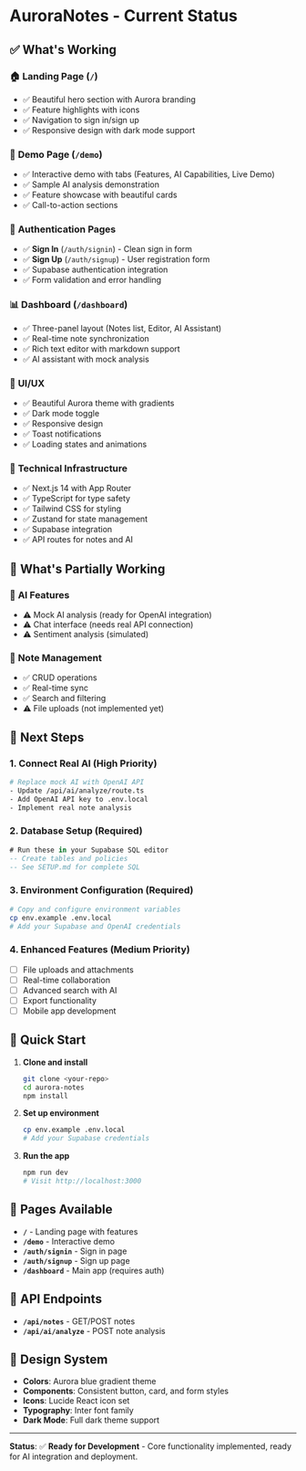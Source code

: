# AuroraNotes - Current Status

## ✅ What's Working

### 🏠 **Landing Page** (`/`)
- ✅ Beautiful hero section with Aurora branding
- ✅ Feature highlights with icons
- ✅ Navigation to sign in/sign up
- ✅ Responsive design with dark mode support

### 🎯 **Demo Page** (`/demo`)
- ✅ Interactive demo with tabs (Features, AI Capabilities, Live Demo)
- ✅ Sample AI analysis demonstration
- ✅ Feature showcase with beautiful cards
- ✅ Call-to-action sections

### 🔐 **Authentication Pages**
- ✅ **Sign In** (`/auth/signin`) - Clean sign in form
- ✅ **Sign Up** (`/auth/signup`) - User registration form
- ✅ Supabase authentication integration
- ✅ Form validation and error handling

### 📊 **Dashboard** (`/dashboard`)
- ✅ Three-panel layout (Notes list, Editor, AI Assistant)
- ✅ Real-time note synchronization
- ✅ Rich text editor with markdown support
- ✅ AI assistant with mock analysis

### 🎨 **UI/UX**
- ✅ Beautiful Aurora theme with gradients
- ✅ Dark mode toggle
- ✅ Responsive design
- ✅ Toast notifications
- ✅ Loading states and animations

### 🔧 **Technical Infrastructure**
- ✅ Next.js 14 with App Router
- ✅ TypeScript for type safety
- ✅ Tailwind CSS for styling
- ✅ Zustand for state management
- ✅ Supabase integration
- ✅ API routes for notes and AI

## 🚧 What's Partially Working

### 🤖 **AI Features**
- ⚠️ Mock AI analysis (ready for OpenAI integration)
- ⚠️ Chat interface (needs real API connection)
- ⚠️ Sentiment analysis (simulated)

### 📝 **Note Management**
- ✅ CRUD operations
- ✅ Real-time sync
- ✅ Search and filtering
- ⚠️ File uploads (not implemented yet)

## 🎯 Next Steps

### 1. **Connect Real AI** (High Priority)
```bash
# Replace mock AI with OpenAI API
- Update /api/ai/analyze/route.ts
- Add OpenAI API key to .env.local
- Implement real note analysis
```

### 2. **Database Setup** (Required)
```sql
# Run these in your Supabase SQL editor
-- Create tables and policies
-- See SETUP.md for complete SQL
```

### 3. **Environment Configuration** (Required)
```bash
# Copy and configure environment variables
cp env.example .env.local
# Add your Supabase and OpenAI credentials
```

### 4. **Enhanced Features** (Medium Priority)
- [ ] File uploads and attachments
- [ ] Real-time collaboration
- [ ] Advanced search with AI
- [ ] Export functionality
- [ ] Mobile app development

## 🚀 Quick Start

1. **Clone and install**
   ```bash
   git clone <your-repo>
   cd aurora-notes
   npm install
   ```

2. **Set up environment**
   ```bash
   cp env.example .env.local
   # Add your Supabase credentials
   ```

3. **Run the app**
   ```bash
   npm run dev
   # Visit http://localhost:3000
   ```

## 📱 Pages Available

- **`/`** - Landing page with features
- **`/demo`** - Interactive demo
- **`/auth/signin`** - Sign in page
- **`/auth/signup`** - Sign up page
- **`/dashboard`** - Main app (requires auth)

## 🔗 API Endpoints

- **`/api/notes`** - GET/POST notes
- **`/api/ai/analyze`** - POST note analysis

## 🎨 Design System

- **Colors**: Aurora blue gradient theme
- **Components**: Consistent button, card, and form styles
- **Icons**: Lucide React icon set
- **Typography**: Inter font family
- **Dark Mode**: Full dark theme support

---

**Status**: ✅ **Ready for Development** - Core functionality implemented, ready for AI integration and deployment.

